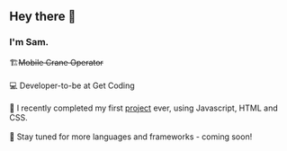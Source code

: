 

<h2>Hey there 👋</h2>
<h3>I'm Sam.</h3>
<P> 🏗️<s>Mobile Crane Operator</s><br>  
<br>💻 Developer-to-be at Get Coding<br>
<br>👶 I recently completed my first <a href="https://samtessier.github.io/Maintenance-Planner/">project</a> ever, using Javascript, HTML and CSS. <br>
<br>📖 Stay tuned for more languages and frameworks - coming soon!</p>
